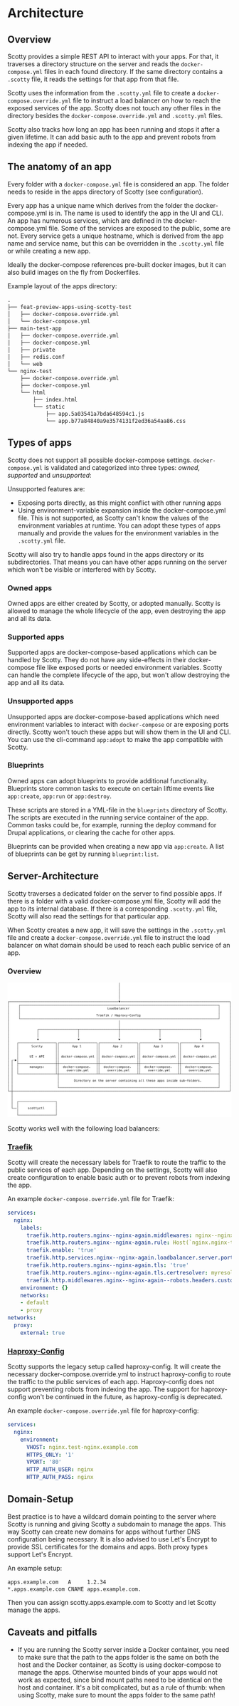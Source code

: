 # Architecture

## Overview

Scotty provides a simple REST API to interact with your apps. For that, it
traverses a directory structure on the server and reads the `docker-compose.yml`
files in each found directory. If the same directory contains a `.scotty` file,
it reads the settings for that app from that file.

Scotty uses the information from the `.scotty.yml` file to create a
`docker-compose.override.yml` file to instruct a load balancer on how to reach
the exposed services of the app. Scotty does not touch any other files in the
directory besides the `docker-compose.override.yml` and `.scotty.yml` files.

Scotty also tracks how long an app has been running and stops it after
a given lifetime. It can add basic auth to the app and prevent
robots from indexing the app if needed.

## The anatomy of an app

Every folder with a `docker-compose.yml` file is considered an app. The
folder needs to reside in the apps directory of Scotty (see configuration).

Every app has a unique name which derives from the folder the docker-compose.yml
is in. The name is used to identify the app in the UI and CLI. An app has
numerous services, which are defined in the docker-compose.yml file. Some of the
services are exposed to the public, some are not. Every service gets a unique
hostname, which is derived from the app name and service name, but this can
be overridden in the `.scotty.yml` file or while creating a new app.

Ideally the docker-compose references pre-built docker images, but it can also
build images on the fly from Dockerfiles.

Example layout of the apps directory:
```
.
├── feat-preview-apps-using-scotty-test
│   ├── docker-compose.override.yml
│   └── docker-compose.yml
├── main-test-app
│   ├── docker-compose.override.yml
│   ├── docker-compose.yml
│   ├── private
│   ├── redis.conf
│   └── web
└── nginx-test
    ├── docker-compose.override.yml
    ├── docker-compose.yml
    └── html
        ├── index.html
        └── static
            ├── app.5a03541a7bda648594c1.js
            └── app.b77a84840a9e3574131f2ed36a54aa86.css
```

## Types of apps

Scotty does not support all possible docker-compose settings. `docker-compose.yml`
is validated and categorized into three types: *owned*, *supported* and
*unsupported*:

Unsupported features are:
* Exposing ports directly, as this might conflict with other running apps
* Using environment-variable expansion inside the docker-compose.yml file. This is
  not supported, as Scotty can't know the values of the environment variables
  at runtime. You can adopt these types of apps manually and provide the values
  for the environment variables in the `.scotty.yml` file.

Scotty will also try to handle apps found in the apps directory or its
subdirectories. That means you can have other apps running on the server which
won't be visible or interfered with by Scotty.

### Owned apps

Owned apps are either created by Scotty, or adopted manually. Scotty is allowed
to manage the whole lifecycle of the app, even destroying the app and all
its data.

### Supported apps

Supported apps are docker-compose-based applications which can be handled by
Scotty. They do not have any side-effects in their docker-compose file like
exposed ports or needed environment variables. Scotty can handle the complete
lifecycle of the app, but won't allow destroying the app and all its data.

### Unsupported apps

Unsupported apps are docker-compose-based applications which need environment
variables to interact with `docker-compose` or are exposing ports directly.
Scotty won't touch these apps but will show them in the UI and CLI. You
can use the cli-command `app:adopt` to make the app compatible with Scotty.

### Blueprints

Owned apps can adopt blueprints to provide additional functionality. Blueprints
store common tasks to execute on certain liftime events like `app:create`,
`app:run` or `app:destroy`.

These scripts are stored in a YML-file in the `blueprints` directory of Scotty.
The scripts are executed in the running service container of the app. Common
tasks could be, for example, running the deploy command for Drupal applications,
or clearing the cache for other apps.

Blueprints can be provided when creating a new app via `app:create`. A list of
blueprints can be get by running `blueprint:list`.

## Server-Architecture

Scotty traverses a dedicated folder on the server to find possible apps. If
there is a folder with a valid docker-compose.yml file, Scotty will add the app
to its internal database. If there is a corresponding `.scotty.yml` file, Scotty
will also read the settings for that particular app.

When Scotty creates a new app, it will save the settings in the `.scotty.yml` file
and create a `docker-compose.override.yml` file to instruct the load balancer on
what domain should be used to reach each public service of an app.

### Overview

![Server Architecture](assets/architecture-diagram.svg)

Scotty works well with the following load balancers:

### [Traefik](https://traefik.io)

Scotty will create the necessary labels for Traefik to route the traffic to the
public services of each app. Depending on the settings, Scotty will also create
configuration to enable basic auth or to prevent robots from indexing the app.

An example `docker-compose.override.yml` file for Traefik:

```yaml
services:
  nginx:
    labels:
      traefik.http.routers.nginx--nginx-again.middlewares: nginx--nginx-test--robots
      traefik.http.routers.nginx--nginx-again.rule: Host(`nginx.nginx-test.example.com`)
      traefik.enable: 'true'
      traefik.http.services.nginx--nginx-again.loadbalancer.server.port: '80'
      traefik.http.routers.nginx--nginx-again.tls: 'true'
      traefik.http.routers.nginx--nginx-again.tls.certresolver: myresolver
      traefik.http.middlewares.nginx--nginx-again--robots.headers.customresponseheaders.X-Robots-Tags: none, noarchive, nosnippet, notranslate, noimageindex
    environment: {}
    networks:
    - default
    - proxy
networks:
  proxy:
    external: true
```

### [Haproxy-Config](https://github.com/factorial-io/haproxy-config)

Scotty supports the legacy setup called haproxy-config. It will create the
necessary docker-compose.override.yml to instruct haproxy-config to route the
traffic to the public services of each app. Haproxy-config does not support
preventing robots from indexing the app. The support for haproxy-config won't be
continued in the future, as haproxy-config is deprecated.

An example `docker-compose.override.yml` file for haproxy-config:

```yaml
services:
  nginx:
    environment:
      VHOST: nginx.test-nginx.example.com
      HTTPS_ONLY: '1'
      VPORT: '80'
      HTTP_AUTH_USER: nginx
      HTTP_AUTH_PASS: nginx
```

## Domain-Setup

Best practice is to have a wildcard domain pointing to the server where Scotty
is running and giving Scotty a subdomain to manage the apps. This way Scotty can
create new domains for apps without further DNS configuration being necessary. It
is also advised to use Let's Encrypt to provide SSL certificates for the domains
and apps. Both proxy types support Let's Encrypt.

An example setup:

```
apps.example.com   A     1.2.34
*.apps.example.com CNAME apps.example.com.
```

Then you can assign scotty.apps.example.com to Scotty and let Scotty manage the
apps.

## Caveats and pitfalls

* If you are running the Scotty server inside a Docker container, you need
  to make sure that the path to the apps folder is the same on both the host and
  the Docker container, as Scotty is using docker-compose to manage the apps.
  Otherwise mounted binds of your apps would not work as expected, since bind
  mount paths need to be identical on the host and container.
  It's a bit complicated, but as a rule of thumb: when using Scotty, make sure to
  mount the apps folder to the same path!
